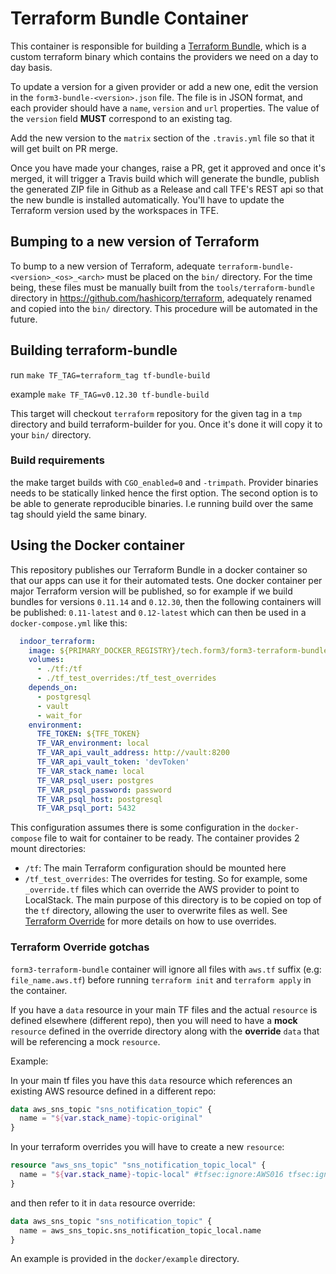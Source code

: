 # Terraform Bundle Container

This container is responsible for building a [Terraform Bundle](https://github.com/hashicorp/terraform/tree/master/tools/terraform-bundle), which
is a custom terraform binary which contains the providers we need on a day to day basis.

To update a version for a given provider or add a new one, edit the version in the `form3-bundle-<version>.json` file. The file is in JSON
format, and each provider should have a `name`, `version` and `url` properties.
The value of the `version` field **MUST** correspond to an existing tag.

Add the new version to the `matrix` section of the `.travis.yml` file so that it will get built on PR merge.

Once you have made your changes, raise a PR, get
it approved and once it's merged, it will trigger a Travis build which will generate the bundle, publish the generated ZIP file in Github as a Release
and call TFE's REST api so that the new bundle is installed automatically. You'll have to update the Terraform
version used by the workspaces in TFE.

## Bumping to a new version of Terraform

To bump to a new version of Terraform, adequate `terraform-bundle-<version>_<os>_<arch>` must be placed on the `bin/` directory.
For the time being, these files must be manually built from the `tools/terraform-bundle` directory in https://github.com/hashicorp/terraform, adequately renamed and copied into the `bin/` directory.
This procedure will be automated in the future.

## Building terraform-bundle

run `make TF_TAG=terraform_tag tf-bundle-build`

example `make TF_TAG=v0.12.30 tf-bundle-build`

This target will checkout `terraform` repository for the given tag in
a `tmp` directory and build terraform-builder for you. Once it's done
it will copy it to your `bin/` directory.

### Build requirements

the make target builds with `CGO_enabled=0` and `-trimpath`. Provider
binaries needs to be statically linked hence the first option. The
second option is to be able to generate reproducible binaries. I.e
running build over the same tag should yield the same binary.

## Using the Docker container

This repository publishes our Terraform Bundle in a docker container so that our apps can use it for their automated tests. One docker
container per major Terraform version will be published, so for example if we build bundles for versions `0.11.14` and `0.12.30`, then
the following containers will be published: `0.11-latest` and `0.12-latest` which can then be used in a `docker-compose.yml` like this:

```yaml
  indoor_terraform:
    image: ${PRIMARY_DOCKER_REGISTRY}/tech.form3/form3-terraform-bundle:0.12-latest
    volumes:
      - ./tf:/tf
      - ./tf_test_overrides:/tf_test_overrides
    depends_on:
      - postgresql
      - vault
      - wait_for
    environment:
      TFE_TOKEN: ${TFE_TOKEN}
      TF_VAR_environment: local
      TF_VAR_api_vault_address: http://vault:8200
      TF_VAR_api_vault_token: 'devToken'
      TF_VAR_stack_name: local
      TF_VAR_psql_user: postgres
      TF_VAR_psql_password: password
      TF_VAR_psql_host: postgresql
      TF_VAR_psql_port: 5432
```

This configuration assumes there is some configuration in the `docker-compose` file to wait for container to be ready. The container
provides 2 mount directories:

- `/tf`: The main Terraform configuration should be mounted here
- `/tf_test_overrides`: The overrides for testing. So for example, some `_override.tf` files which can override the AWS provider
to point to LocalStack. The main purpose of this directory is to be copied on top of the `tf` directory, allowing the user to overwrite
files as well. See [Terraform Override](https://www.terraform.io/docs/language/files/override.html) for more details on how to use overrides.

### Terraform Override gotchas

`form3-terraform-bundle` container will ignore all files with `aws.tf` suffix (e.g: `file_name.aws.tf`) before running `terraform init` and `terraform apply` in the container.

If you have a `data` resource in your main TF files and the actual `resource` is defined elsewhere (different repo), then you will need to have a **mock** `resource` defined in the override directory along with the **override** `data` that will be referencing a mock `resource`.

Example:

In your main tf files you have this `data` resource which references an existing AWS resource defined in a different repo:

```terraform
data aws_sns_topic "sns_notification_topic" {
  name = "${var.stack_name}-topic-original"
}
```

In your terraform overrides you will have to create a new `resource`:

```terraform
resource "aws_sns_topic" "sns_notification_topic_local" {
  name = "${var.stack_name}-topic-local" #tfsec:ignore:AWS016 tfsec:ignore:CUS001
}
```

and then refer to it in `data` resource override:

```terraform
data aws_sns_topic "sns_notification_topic" {
  name = aws_sns_topic.sns_notification_topic_local.name
}
```

An example is provided in the `docker/example` directory.
